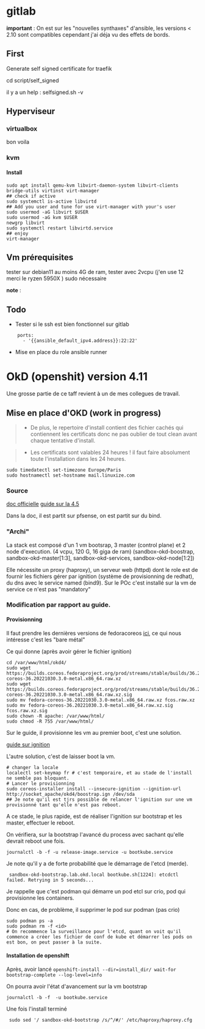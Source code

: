 # gitlab
**important** : On est sur les "nouvelles synthaxes" d'ansible, les versions < 2.10 sont compatibles cependant j'ai déja vu des effets de bords.

## First

Generate self signed certificate for traefik

cd script/self_signed

il y a un help : selfsigned.sh -v

## Hyperviseur

### virtualbox

bon voila

### kvm

#### Install

```
sudo apt install qemu-kvm libvirt-daemon-system libvirt-clients bridge-utils virtinst virt-manager
## check if active
sudo systemctl is-active libvirtd
## Add you user and tune for use virt-manager with your's user
sudo usermod -aG libvirt $USER
sudo usermod -aG kvm $USER
newgrp libvirt
sudo systemctl restart libvirtd.service
## enjoy
virt-manager
```

## Vm prérequisites

tester sur debian11 au moins 4G de ram, tester avec 2vcpu (j'en use 12 merci le ryzen 5950X )
sudo nécessaire

**note** : 

## Todo

* Tester si le ssh est bien fonctionnel sur gitlab
```
    ports:
      - '{{ansible_default_ipv4.address}}:22:22'
```
* Mise en place du role ansible runner

# OkD (openshit) version 4.11


Une grosse partie de ce taff revient à un de mes collegues de travail.

## Mise en place d'OKD (work in progress)

>- De plus, le repertoire d'install contient des fichier cachés qui contiennent les certificats donc ne pas oublier de tout clean avant chaque tentative d'install.

>- Les certificats sont valables 24 heures ! il faut faire absolument toute l'installation dans les 24 heures.

```
sudo timedatectl set-timezone Europe/Paris
sudo hostnamectl set-hostname mail.linuxize.com
```

### Source

[doc officielle](https://docs.okd.io/4.11/welcome/index.html)
[guide sur la 4.5](https://itnext.io/guide-installing-an-okd-4-5-cluster-508a2631cbee)

Dans la doc, il est partit sur pfsense, on est partit sur du bind.

### "Archi"

La stack est composé d'un 1 vm bootsrap, 3 master (control plane) et 2 node d'execution. (4 vcpu, 120 G, 16 giga de ram)
(sandbox-okd-boostrap, sandbox-okd-master[1:3], sandbox-okd-services, sandbox-okd-node[1:2])


Elle nécessite un proxy (haproxy), un serveur web (httpd) dont le role est de fournir les fichiers gérer par ignition (système de provisionning de redhat), du dns avec le service named (bind9).
Sur le POc c'est installé sur la vm de service ce n'est pas "mandatory"



### Modification par rapport au guide.

#### Provisionning

Il faut prendre les dernières versions de fedoracoreos [ici](https://getfedora.org/en/coreos/download?tab=metal_virtualized&stream=stable&arch=x86_64), ce qui nous intéresse c'est les "bare métal"

Ce qui donne (après avoir gérer le fichier ignition)

```
cd /var/www/html/okd4/
sudo wget https://builds.coreos.fedoraproject.org/prod/streams/stable/builds/36.20221030.3.0/x86_64/fedora-coreos-36.20221030.3.0-metal.x86_64.raw.xz
sudo wget https://builds.coreos.fedoraproject.org/prod/streams/stable/builds/36.20221030.3.0/x86_64/fedora-coreos-36.20221030.3.0-metal.x86_64.raw.xz.sig
sudo mv fedora-coreos-36.20221030.3.0-metal.x86_64.raw.xz fcos.raw.xz
sudo mv fedora-coreos-36.20221030.3.0-metal.x86_64.raw.xz.sig fcos.raw.xz.sig
sudo chown -R apache: /var/www/html/
sudo chmod -R 755 /var/www/html/
```

Sur le guide, il provisionne les vm au premier boot, c'est une solution.

[guide sur ignition](https://hackmd.io/@yujungcheng/Hyik85Whq)

L'autre solution, c'est de laisser boot la vm.

```
# changer la locale
localectl set-keymap fr # c'est temporaire, et au stade de l'install ne semble pas bloquant.
# Lancer le provisionning
sudo coreos-installer install --insecure-ignition --ignition-url http://socket_apache/okd4/boostrap.ign /dev/sda
## Je note qu'il est tjrs possible de relancer l'ignition sur une vm provisionné tant qu'elle n'est pas reboot.
```

A ce stade, le plus rapide, est de réaliser l'ignition sur bootstrap et les master, effectuer le reboot.

On vérifiera, sur la bootstrap l'avancé du process avec sachant qu'elle devrait reboot une fois.

```
journalctl -b -f -u release-image.service -u bootkube.service
```

Je note qu'il y a de forte probabilité que le démarrage de l'etcd (merde).

```
 sandbox-okd-bootstrap.lab.okd.local bootkube.sh[1224]: etcdctl failed. Retrying in 5 seconds...
```


Je rappelle que c'est podman qui démarre un pod etcl sur crio, pod qui provisionne les containers.

Donc en cas, de problème, il supprimer le pod sur podman (pas crio)

```
sudo podman ps -a
sudo podman rm -f <id>
# On recommence la surveillance pour l'etcd, quant on voit qu'il commence a créer les fichier de conf de kube et démarrer les pods on est bon, on peut passer à la suite.
```

#### Installation de openshift

Après, avoir lancé `openshift-install --dir=install_dir/ wait-for bootstrap-complete --log-level=info`

On pourra avoir l'état d'avancement sur la vm bootstrap

```
journalctl -b -f  -u bootkube.service
```

Une fois l'install terminé

```
 sudo sed '/ sandbox-okd-bootstrap /s/^/#/' /etc/haproxy/haproxy.cfg
```
